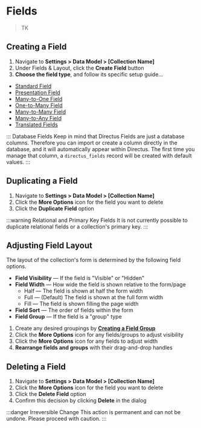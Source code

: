 # Fields

> TK

## Creating a Field

1. Navigate to **Settings > Data Model > [Collection Name]**
2. Under Fields & Layout, click the **Create Field** button
3. **Choose the field type**, and follow its specific setup guide...

* [Standard Field](#)
* [Presentation Field](#)
* [Many-to-One Field](#)
* [One-to-Many Field](#)
* [Many-to-Many Field](#)
* [Many-to-Any Field](#)
* [Translated Fields](#)

::: Database Fields
Keep in mind that Directus Fields are just a database columns. Therefore you can import or create a column directly in the database, and it will automatically appear within Directus. The first time you manage that column, a `directus_fields` record will be created with default values.
:::

## Duplicating a Field

1. Navigate to **Settings > Data Model > [Collection Name]**
2. Click the **More Options** icon for the field you want to delete
3. Click the **Duplicate Field** option

:::warning Relational and Primary Key Fields
It is not currently possible to duplicate relational fields or a collection's primary key.
:::

## Adjusting Field Layout

The layout of the collection's form is determined by the following field options.

* **Field Visibility** — If the field is "Visible" or "Hidden"
* **Field Width** — How wide the field is shown relative to the form/page
    * Half — The field is shown at half the form width
    * Full — (Default) The field is shown at the full form width
    * Fill — The field is shown filling the page width
* **Field Sort** — The order of fields within the form
* **Field Group** — If the field is a "group" type

1. Create any desired groupings by **[Creating a Field Group](#)**
2. Click the **More Options** icon for any fields/groups to adjust visibility
3. Click the **More Options** icon for any fields to adjust width
4. **Rearrange fields and groups** with their drag-and-drop handles

## Deleting a Field

1. Navigate to **Settings > Data Model > [Collection Name]**
2. Click the **More Options** icon for the field you want to delete
3. Click the **Delete Field** option
4. Confirm this decision by clicking **Delete** in the dialog

:::danger Irreversible Change
This action is permanent and can not be undone. Please proceed with caution.
:::
